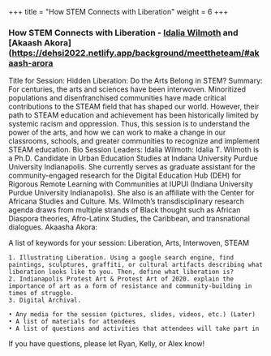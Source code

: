 +++
title = "How STEM Connects with Liberation"
weight = 6
+++

### How STEM Connects with Liberation - [Idalia Wilmoth](https://dehsi2022.netlify.app/background/meettheteam/#idalia-t-wilmoth) and [Akaash Akora](https://dehsi2022.netlify.app/background/meettheteam/#akaash-arora

Title for Session: Hidden Liberation: Do the Arts Belong in STEM? 
Summary: For centuries, the arts and sciences have been interwoven. Minoritized populations and disenfranchised communities have made critical contributions to the STEAM field that has shaped our world. However, their path to STEAM education and achievement has been historically limited by systemic racism and oppression. Thus, this session is to understand the power of the arts, and how we can work to make a change in our classrooms, schools, and greater communities to recognize and implement STEAM education. 
Bio Session Leaders: 
Idalia Wilmoth: Idalia T. Wilmoth is a Ph.D. Candidate in Urban Education Studies at Indiana University Purdue University Indianapolis.  She currently serves as graduate assistant for the community-engaged research for the Digital Education Hub (DEH) for Rigorous Remote Learning with Communities at IUPUI (Indiana University Purdue University Indianapolis). She also is an affiliate with the Center for Africana Studies and Culture. Ms. Wilmoth’s transdisciplinary research agenda draws from multiple strands of Black thought such as African Diaspora theories, Afro-Latinx Studies, the Caribbean, and transnational dialogues.
Akaasha Akora: 

A list of keywords for your session:  Liberation, Arts, Interwoven, STEAM

    1. Illustrating Liberation. Using a google search engine, find paintings, sculptures, graffiti, or cultural artifacts describing what liberation looks like to you. Then, define what liberation is?
    2. Indianapolis Protest Art & Protest Art of 2020. explain the importance of art as a form of resistance and community-building in times of struggle.
    3. Digital Archival.

    • Any media for the session (pictures, slides, videos, etc.) (Later)
    • A list of materials for attendees
    • A list of questions and activities that attendees will take part in

If you have questions, please let Ryan, Kelly, or Alex know!